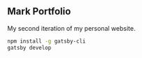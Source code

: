 ## Mark Portfolio

My second iteration of my personal website. 

```sh
npm install -g gatsby-cli
gatsby develop
```
